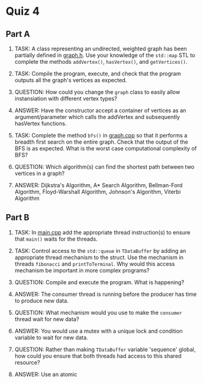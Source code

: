 Quiz 4
======

Part A
------

1) TASK: A class representing an undirected, weighted graph has been partially defined in [graph.h](./a/graph.h). Use your knowledge of the `std::map` STL to complete the methods `addVertex()`, `hasVertex()`, and `getVertices()`.

2) TASK: Compile the program, execute, and check that the program outputs all the graph's vertices as expected.

3) QUESTION: How could you change the `graph` class to easily allow instansiation with different vertex types?
3) ANSWER: Have the constructor accept a container of vertices as an argument/parameter which calls the addVertex and subsequently hasVertex functions.

4) TASK: Complete the method `bfs()` in [graph.cpp](./a/graph.cpp) so that it performs a breadth first search on the entire graph. Check that the output of the BFS is as expected. What is the worst case computational complexity of BFS?

5) QUESTION: Which algorithm(s) can find the shortest path between two vertices in a graph?
5) ANSWER: Dijkstra's Algorithm, A* Search Algorithm, Bellman-Ford Algorithm, Floyd-Warshall Algorithm, Johnson's Algorithm, Viterbi Algorithm

Part B
------

1) TASK: In [main.cpp](./b/main.cpp) add the appropriate thread instruction(s) to ensure that `main()` waits for the threads.

2) TASK: Control access to the `std::queue` in `TDataBuffer` by adding an appropriate thread mechanism to the struct. Use the mechanism in threads `fibonacci` and `printToTerminal`. Why would this access mechanism be important in more complex programs?

3) QUESTION: Compile and execute the program. What is happening?
3) ANSWER: The consumer thread is running before the producer has time to produce new data.

4) QUESTION: What mechanism would you use to make the `consumer` thread wait for new data?
4) ANSWER: You would use a mutex with a unique lock and condition variable to wait for new data.

5) QUESTION: Rather than making `TDataBuffer` variable 'sequence' global, how could you ensure that both threads had access to this shared resource?
5) ANSWER: Use an atomic
